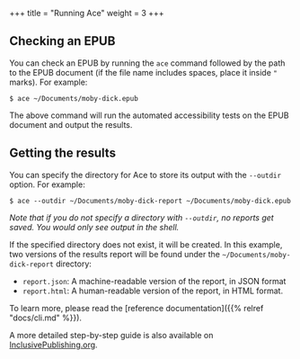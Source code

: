 +++
title = "Running Ace"
weight = 3
+++

## Checking an EPUB

You can check an EPUB by running the `ace` command followed by the path to the EPUB document (if the file name includes spaces, place it inside `"` marks). For example:

```
$ ace ~/Documents/moby-dick.epub
```

The above command will run the automated accessibility tests on the EPUB document and output the results.

## Getting the results

You can specify the directory for Ace to store its output with the `--outdir` option. For example:

```
$ ace --outdir ~/Documents/moby-dick-report ~/Documents/moby-dick.epub
```

_Note that if you do not specify a directory with `--outdir`, no reports get saved. You would only see output in the shell._

If the specified directory does not exist, it will be created. In this example, two versions of the results report will be found under the `~/Documents/moby-dick-report` directory:

* `report.json`: A machine-readable version of the report, in JSON format
* `report.html`: A human-readable version of the report, in HTML format.

To learn more, please read the [reference documentation]({{% relref "docs/cli.md" %}}).

A more detailed step-by-step guide is also available on [InclusivePublishing.org](http://inclusivepublishing.org/ace).
